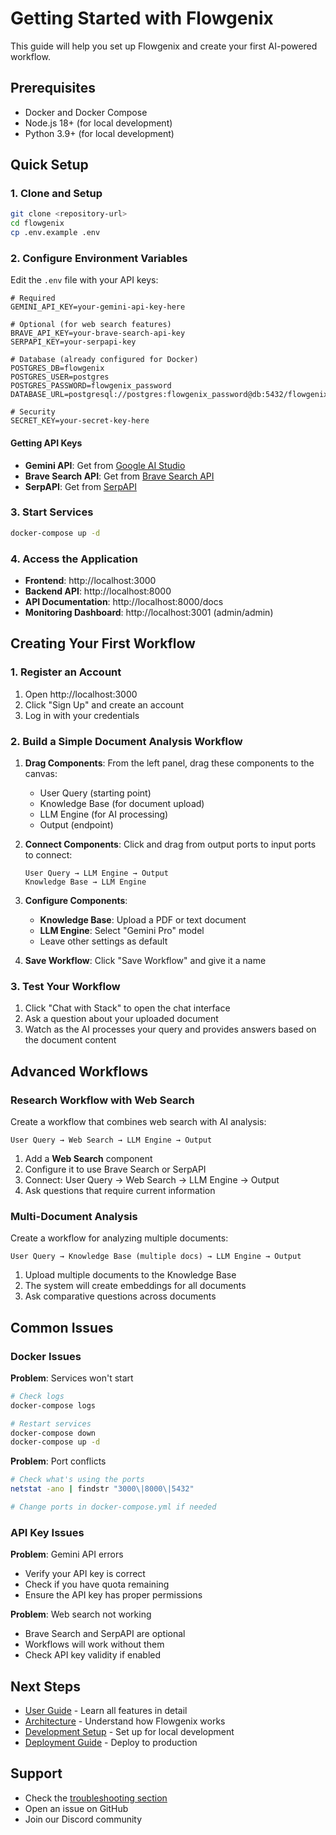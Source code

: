 # Getting Started with Flowgenix

This guide will help you set up Flowgenix and create your first AI-powered workflow.

## Prerequisites

- Docker and Docker Compose
- Node.js 18+ (for local development)
- Python 3.9+ (for local development)

## Quick Setup

### 1. Clone and Setup

```bash
git clone <repository-url>
cd flowgenix
cp .env.example .env
```

### 2. Configure Environment Variables

Edit the `.env` file with your API keys:

```env
# Required
GEMINI_API_KEY=your-gemini-api-key-here

# Optional (for web search features)
BRAVE_API_KEY=your-brave-search-api-key
SERPAPI_KEY=your-serpapi-key

# Database (already configured for Docker)
POSTGRES_DB=flowgenix
POSTGRES_USER=postgres
POSTGRES_PASSWORD=flowgenix_password
DATABASE_URL=postgresql://postgres:flowgenix_password@db:5432/flowgenix

# Security
SECRET_KEY=your-secret-key-here
```

#### Getting API Keys

- **Gemini API**: Get from [Google AI Studio](https://makersuite.google.com/app/apikey)
- **Brave Search API**: Get from [Brave Search API](https://api.search.brave.com/)
- **SerpAPI**: Get from [SerpAPI](https://serpapi.com/)

### 3. Start Services

```bash
docker-compose up -d
```

### 4. Access the Application

- **Frontend**: http://localhost:3000
- **Backend API**: http://localhost:8000
- **API Documentation**: http://localhost:8000/docs
- **Monitoring Dashboard**: http://localhost:3001 (admin/admin)

## Creating Your First Workflow

### 1. Register an Account

1. Open http://localhost:3000
2. Click "Sign Up" and create an account
3. Log in with your credentials

### 2. Build a Simple Document Analysis Workflow

1. **Drag Components**: From the left panel, drag these components to the canvas:
   - User Query (starting point)
   - Knowledge Base (for document upload)
   - LLM Engine (for AI processing)
   - Output (endpoint)

2. **Connect Components**: Click and drag from output ports to input ports to connect:
   ```
   User Query → LLM Engine → Output
   Knowledge Base → LLM Engine
   ```

3. **Configure Components**:
   - **Knowledge Base**: Upload a PDF or text document
   - **LLM Engine**: Select "Gemini Pro" model
   - Leave other settings as default

4. **Save Workflow**: Click "Save Workflow" and give it a name

### 3. Test Your Workflow

1. Click "Chat with Stack" to open the chat interface
2. Ask a question about your uploaded document
3. Watch as the AI processes your query and provides answers based on the document content

## Advanced Workflows

### Research Workflow with Web Search

Create a workflow that combines web search with AI analysis:

```
User Query → Web Search → LLM Engine → Output
```

1. Add a **Web Search** component
2. Configure it to use Brave Search or SerpAPI
3. Connect: User Query → Web Search → LLM Engine → Output
4. Ask questions that require current information

### Multi-Document Analysis

Create a workflow for analyzing multiple documents:

```
User Query → Knowledge Base (multiple docs) → LLM Engine → Output
```

1. Upload multiple documents to the Knowledge Base
2. The system will create embeddings for all documents
3. Ask comparative questions across documents

## Common Issues

### Docker Issues

**Problem**: Services won't start
```bash
# Check logs
docker-compose logs

# Restart services
docker-compose down
docker-compose up -d
```

**Problem**: Port conflicts
```bash
# Check what's using the ports
netstat -ano | findstr "3000\|8000\|5432"

# Change ports in docker-compose.yml if needed
```

### API Key Issues

**Problem**: Gemini API errors
- Verify your API key is correct
- Check if you have quota remaining
- Ensure the API key has proper permissions

**Problem**: Web search not working
- Brave Search and SerpAPI are optional
- Workflows will work without them
- Check API key validity if enabled

## Next Steps

- [User Guide](user-guide.md) - Learn all features in detail
- [Architecture](architecture.md) - Understand how Flowgenix works
- [Development Setup](../development/setup.md) - Set up for local development
- [Deployment Guide](../deployment/docker.md) - Deploy to production

## Support

- Check the [troubleshooting section](../development/troubleshooting.md)
- Open an issue on GitHub
- Join our Discord community
